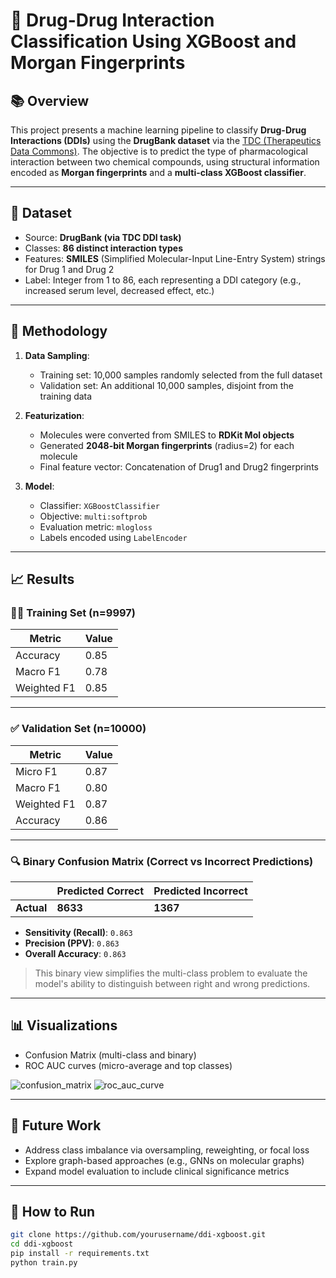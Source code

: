 # 🧬 Drug-Drug Interaction Classification Using XGBoost and Morgan Fingerprints

## 📚 Overview

This project presents a machine learning pipeline to classify **Drug-Drug Interactions (DDIs)** using the **DrugBank dataset** via the [TDC (Therapeutics Data Commons)](https://tdcommons.ai/). The objective is to predict the type of pharmacological interaction between two chemical compounds, using structural information encoded as **Morgan fingerprints** and a **multi-class XGBoost classifier**.

---

## 🧪 Dataset

- Source: **DrugBank (via TDC DDI task)**
- Classes: **86 distinct interaction types**
- Features: **SMILES** (Simplified Molecular-Input Line-Entry System) strings for Drug 1 and Drug 2
- Label: Integer from 1 to 86, each representing a DDI category (e.g., increased serum level, decreased effect, etc.)

---

## 🧰 Methodology

1. **Data Sampling**:
   - Training set: 10,000 samples randomly selected from the full dataset
   - Validation set: An additional 10,000 samples, disjoint from the training data

2. **Featurization**:
   - Molecules were converted from SMILES to **RDKit Mol objects**
   - Generated **2048-bit Morgan fingerprints** (radius=2) for each molecule
   - Final feature vector: Concatenation of Drug1 and Drug2 fingerprints

3. **Model**:
   - Classifier: `XGBoostClassifier`
   - Objective: `multi:softprob`
   - Evaluation metric: `mlogloss`
   - Labels encoded using `LabelEncoder`

---

## 📈 Results

### 🏋️‍♂️ Training Set (n=9997)

| Metric        | Value |
|---------------|-------|
| Accuracy      | 0.85  |
| Macro F1      | 0.78  |
| Weighted F1   | 0.85  |

---

### ✅ Validation Set (n=10000)

| Metric        | Value |
|---------------|-------|
| Micro F1      | 0.87  |
| Macro F1      | 0.80  |
| Weighted F1   | 0.87  |
| Accuracy      | 0.86  |

---

### 🔍 Binary Confusion Matrix (Correct vs Incorrect Predictions)

|               | Predicted Correct | Predicted Incorrect |
|---------------|-------------------|---------------------|
| **Actual**    | **8633**          | **1367**            |

- **Sensitivity (Recall)**: `0.863`
- **Precision (PPV)**: `0.863`
- **Overall Accuracy**: `0.863`

> This binary view simplifies the multi-class problem to evaluate the model's ability to distinguish between right and wrong predictions.

---

## 📊 Visualizations

- Confusion Matrix (multi-class and binary)
- ROC AUC curves (micro-average and top classes)

![confusion_matrix](path/to/confusion_matrix.png)
![roc_auc_curve](path/to/roc_auc.png)

---

## 🧠 Future Work

- Address class imbalance via oversampling, reweighting, or focal loss
- Explore graph-based approaches (e.g., GNNs on molecular graphs)
- Expand model evaluation to include clinical significance metrics

---

## 🚀 How to Run

```bash
git clone https://github.com/yourusername/ddi-xgboost.git
cd ddi-xgboost
pip install -r requirements.txt
python train.py
